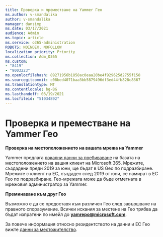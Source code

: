 ```yaml
---
title: Проверка и преместване на Yammer Гео
ms.author: v-smandalika
author: v-smandalika
manager: dansimp
ms.date: 03/17/2021
audience: Admin
ms.topic: article
ms.service: o365-administration
ROBOTS: NOINDEX, NOFOLLOW
localization_priority: Priority
ms.collection: Adm_O365
ms.custom:
- "8419"
- "9003223"
ms.openlocfilehash: 89271956b1858ac0eaa20be4f929625d2755f158
ms.sourcegitcommit: c08bed4071baa3bb5879496df3ed44fb828c8367
ms.translationtype: MT
ms.contentlocale: bg-BG
ms.lasthandoff: 03/19/2021
ms.locfileid: "51034892"
---
```

# <a name="checking-and-moving-yammer-geo"></a>Проверка и преместване на Yammer Гео

**Проверка на местоположението на вашата мрежа на Yammer**

Yammer предлага [локални данни за пребиваване](https://docs.microsoft.com/yammer/manage-security-and-compliance/data-residency) на базата на местоположението на вашия клиент на Microsoft 365. Мрежите, създадени преди 2019 за юни, ще бъдат в US Geo по подразбиране. Мрежите с клиент на ЕС, създаден след 2019 от юни, се намират в ЕС Гео по подразбиране. Гео-мрежата може да бъде отметната в мрежовия администратор за Yammer.

**Преминаване към друг Гео**

Възможно е да се предоставя към различен Гео след завършване на правното споразумение. Всички искания за местене на Гео трябва да бъдат изпратени по имейл до **yamrepo@microsoft.com**.

За повече информация относно резидентството на данни и ЕС Гео вижте [данни за местожителство](https://docs.microsoft.com/yammer/manage-security-and-compliance/data-residency).
